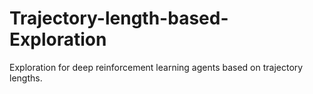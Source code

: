 # Trajectory-length-based-Exploration
Exploration for deep reinforcement learning agents based on trajectory lengths.
